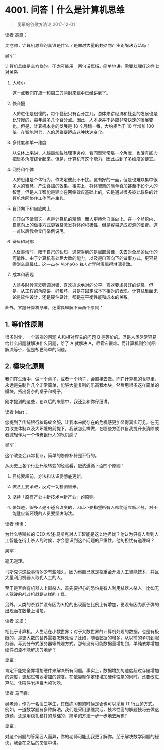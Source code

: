 # 4001. 问答丨什么是计算机思维
> 吴军的谷歌方法论
2017-12-01

读者 高腾：

吴老师，计算机思维的真谛是什么？是面对大量的数据而产生的解决方法吗？

吴军：

计算机思维是全方位的，不太可能用一两句话概括。简单地讲，需要处理好这样七对关系：

1. 大和小

	这一点我们在周一和周二的两封来信中已经讲到了。

2. 快和慢
	
	人的进化是很慢的，每个世纪只有百分之几，总体来讲经济和社会的发展也是比较慢的，每年最多几个百分点。因此，人本身并不适应非常快速的发展变化。但是，计算机本身的发展是 18 个月翻一番，大约相当于 10 年增加 100 倍，在智能时代，人的思维要适应这种快速变化。

3. 多维度和单一维度
	
	从总体上来讲，人脑是线性处理事务的，看问题常常是一个角度，也没有能力把很多角度综合起来。但是，计算机有这个能力，因此占到了多维度的便宜。

4. 网络和个体

	人的思维是个体行为，作决定彼此不干扰。这有好的一面，但是也难以集中很多人的智慧，产生叠加的效果。事实上，群体智慧的简单叠加甚至不如个人的智慧。但是人工智能是建立在网络效应基础上的，它是通过很多彼此联系的计算机共同协作工作而产生的。

5. 自顶向下和自底向上

	自顶向下做事这一点是计算机的精髓，而人更适合自底向上。在一个组织内，自底向上的做事方式更容易激发群体的积极性，但是容易造成资源的浪费。这一点以后我会专门举例说明。

6. 全局和局部

	人做事情时，限于自己的认知，通常得到的是局部最佳，失去对全局的优化的可能性。由于计算机有处理大数的能力，以及是自顶向下的做事方式，更容易得到全局最佳。这一点在 AlphaGo 和人对弈时表现得淋漓尽致。

7. 成本和表现

	人很多时候喜欢强调对错，喜欢追求绝对的公平，喜欢要求最好的结果。但是，从工程的角度讲，好和坏，只是在固定成本下相对的表现。计算机里面无论是软件设计，还是硬件设计，都是在平衡性能和成本的关系。

此外，掌握计算机思维，还需要理解下面两个原则：

## 1. 等价性原则
很多时候，一个较难的问题 A 和相对容易的问题 B 是等价的。但是人类常常容易给什么问题就解决什么问题，给了 A 就解决 A，尽管它很难。而计算机则会试图解决等价，但是却更简单的问题。

## 2. 模块化原则
我们在生活中，做一个桌子，或者一个椅子，会直接去做。而在计算机的世界里，永远是先制作几个非常简单，能够大量复制的乐高积木块，然后用很多这样简单的模块，搭出复杂的桌子和椅子。

刚才提到的这些，在以后的来信中，我还会和你仔细讲。

读者 Mart：

您提到了传统银行和蚂蚁金服，让我本来就存在的危机感更加显得真实可见。在无力改变体制以及大环境的前提下，我该怎么样做，在哪些方面作自我提升来消除或者减轻作为一个传统银行人的危机感？

吴军：

这个改变会非常复杂，简单的修修补补是不行的。

从历史上各个行业升级转变的经验看，应该遵循下面四个原则：

1. 目标要超前，方法和认识要彻底更新。

2. 做法上要渐进，反对一切推倒重来。
3. 坚持「原有产业＋新技术＝新产业」的原则。
4. 要知道，很多人是不适合改变的，因此不要指望所有人都能适应新环境，对不能适应新环境的人员要坚决淘汰。

读者 愫愫：

为什么特斯拉的 CEO 埃隆·马斯克对人工智能是这么地担忧？他认为只有人看到人工智能在街上杀人的时候，才会意识到这个问题的严重性。他的担忧有道理吗？

吴军：

毫无道理。

马斯克讲这些事情多少有些噱头，因为他自己就是投重金开发人工智能技术，并且大量利用机器人取代人工的人。

至于是否会有机器人上街杀人，首先要担心的恐怕是有人利用机器人杀人，比如无人驾驶的战斗机就是这样的工具。

另外，人类的杀戮并没有因为火枪的出现而在比例上有增加，更没有因为原子弹的出现而在数量上增加。

读者 文成：

相比于计算机，人生活在小数世界；对于大数世界的计算机处理的数据，也是有极限的，那更大数的世界需要怎样处理？比如，随着数据的增多，从以前的单机到服务器，再到分布式服务器等处理方式。那有没有可能数据量增加到，单纯依靠增加硬件资源不能解决的地步？

吴军：

肯定不能完全靠增加硬件来解决所有问题。事实上，数据增加的速度超过存储增加的速度，更超过带宽增加的速度。在依靠摩尔定律增加硬件性能的同时，还要改进算法，让硬件发挥更大的功效。

读者 马罕霖:

吴老师，作为一名高三学生，在做练习题的时候是否也可以采用 IT 行业的方式。例如，一道数学题有多种解法，我们是采用思维灵活，技术性高的解题技巧去做这道题，还是用稳扎稳打的基础的、简单的方法一步一步地去解题?

吴军：

对这个问题的答案因人而异，你的老师可能比我更了解你。至于解决数学问题的秘诀，我会在之后的来信中讲。
